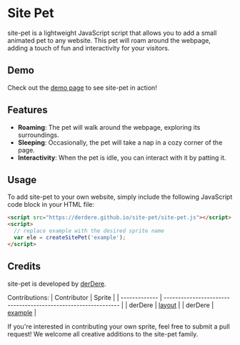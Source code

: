 # Site Pet

site-pet is a lightweight JavaScript script that allows you to add a small animated pet to any website. This pet will roam around the webpage, adding a touch of fun and interactivity for your visitors.

## Demo

Check out the [demo page](https://derdere.github.io/site-pet/) to see site-pet in action!

## Features

- **Roaming**: The pet will walk around the webpage, exploring its surroundings.
- **Sleeping**: Occasionally, the pet will take a nap in a cozy corner of the page.
- **Interactivity**: When the pet is idle, you can interact with it by patting it.

## Usage

To add site-pet to your own website, simply include the following JavaScript code block in your HTML file:

```html
<script src="https://derdere.github.io/site-pet/site-pet.js"></script>
<script>
  // replace example with the desired sprite name
  var ele = createSitePet('example');
</script>
```

## Credits

site-pet is developed by [derDere](https://github.com/derDere).

Contributions:
| Contributor   | Sprite                                                         |
| ------------- | -------------------------------------------------------------- |
| derDere       | [layout](https://derdere.github.io/site-pet/gfx/sprite.png)    |
| derDere       | [example](https://derdere.github.io/site-pet/gfx/example.png)  |

If you're interested in contributing your own sprite, feel free to submit a pull request! We welcome all creative additions to the site-pet family.
